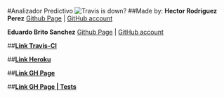 #Analizador Predictivo ![Travis is down?](https://travis-ci.org/eduardobritosan/RDPP.svg?branch=master)
##Made by:
**Hector Rodriguez Perez** [Github Page](http://hecrp.github.io) | [GitHub account](http://www.github.com/hecrp)

**Eduardo Brito Sanchez** [Github Page](http://eduardobritosan.github.io) | [GitHub account](http://www.github.com/eduardobritosan)

##**[Link Travis-CI](https://travis-ci.org/eduardobritosan/RDPP)**

##**[Link Heroku]()**

##**[Link GH Page]()**

##**[Link GH Page | Tests]()**
